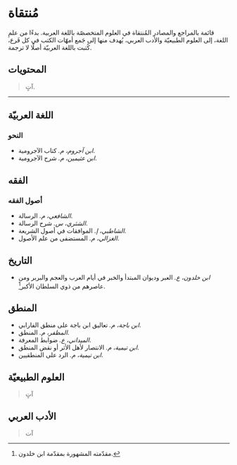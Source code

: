 # مُنتقاة
قائمة بالمراجع والمصادر المُنتقاة في العلوم المتخصصّة باللغة العربية. بدءًا من علمِ اللغة، إلى العلوم الطبيعيّة والأدب العربي، يُهدف منها إلى جَمع أمهّات الكتب في كل فَرع، كُتبت باللغة العربيّة أصلًا لا ترجمة.

## المحتويات
> آتٍ.

---

## اللغة العربيّة
### النحو
- *ابن آجروم، م.* كتاب الآجرومية.
- *ابن عثيمين، م.* شرح الآجرومية.

## الفقه
### أصول الفقه
- *الشافعي، م.* الرسالة.
- *الشثري، س.* شرح الرسالة.
- *الشاطبي، إ.* الموافقات في أصول الشريعة.
- *الغزالي، م.* المستضفى من علم الأصول.


## التاريخ
- *ابن خلدون، ع.* العبر وديوان المبتدأ والخبر في أيام العرب والعجم والبربر ومن عاصرهم من ذوي السلطان الأكبر[^ibk].

## المنطق
- *ابن باجة، م.* تعاليق ابن باجة على منطق الفارابي.
- *المظفر، م.* المنطق.
- *الميداني، ع.* ضوابط المعرفة.
- *ابن تيمية، م.* الانتصار لأهل الأثر أو نقض المنطق.
- *ابن تيمية، م.* الرد على المنطقيين.
  
## العلوم الطبيعيّة
> آتٍ
## الأدب العربي
> آت
[^ibk]: مقدّمته المشهورة بمقدّمة ابن خلدون.
